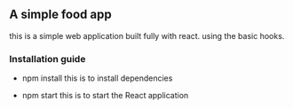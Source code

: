 ## A simple food app

this is a simple web application built fully with react. using the basic hooks.

### Installation guide

- npm install
  this is to install dependencies

- npm start
  this is to start the React application
